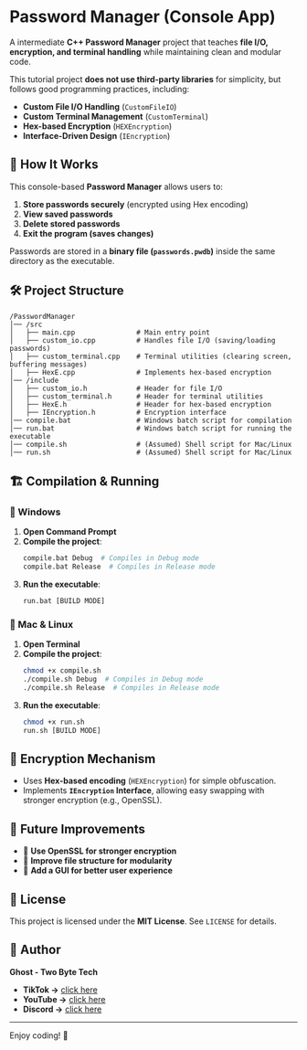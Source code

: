 # Password Manager (Console App)

A intermediate **C++ Password Manager** project that teaches **file I/O, encryption, and terminal handling** while maintaining clean and modular code.

This tutorial project **does not use third-party libraries** for simplicity, but follows good programming practices, including:
- **Custom File I/O Handling** (`CustomFileIO`)
- **Custom Terminal Management** (`CustomTerminal`)
- **Hex-based Encryption** (`HEXEncryption`)
- **Interface-Driven Design** (`IEncryption`)

## 📌 How It Works
This console-based **Password Manager** allows users to:
1. **Store passwords securely** (encrypted using Hex encoding)
2. **View saved passwords**
3. **Delete stored passwords**
4. **Exit the program (saves changes)**

Passwords are stored in a **binary file (`passwords.pwdb`)** inside the same directory as the executable.

## 🛠 Project Structure
```
/PasswordManager
│── /src
│   ├── main.cpp               # Main entry point
│   ├── custom_io.cpp          # Handles file I/O (saving/loading passwords)
│   ├── custom_terminal.cpp    # Terminal utilities (clearing screen, buffering messages)
│   ├── HexE.cpp               # Implements hex-based encryption
│── /include
│   ├── custom_io.h            # Header for file I/O
│   ├── custom_terminal.h      # Header for terminal utilities
│   ├── HexE.h                 # Header for hex-based encryption
│   ├── IEncryption.h          # Encryption interface
│── compile.bat                # Windows batch script for compilation
│── run.bat                    # Windows batch script for running the executable
│── compile.sh                 # (Assumed) Shell script for Mac/Linux
│── run.sh                     # (Assumed) Shell script for Mac/Linux
```

## 🏗️ Compilation & Running

### 🔹 Windows
1. **Open Command Prompt**
2. **Compile the project**:
   ```sh
   compile.bat Debug  # Compiles in Debug mode
   compile.bat Release  # Compiles in Release mode
   ```
3. **Run the executable**:
   ```sh
   run.bat [BUILD MODE]
   ```

### 🔹 Mac & Linux
1. **Open Terminal**
2. **Compile the project**:
   ```sh
   chmod +x compile.sh
   ./compile.sh Debug  # Compiles in Debug mode
   ./compile.sh Release  # Compiles in Release mode
   ```
3. **Run the executable**:
   ```sh
   chmod +x run.sh
   run.sh [BUILD MODE]
   ```

## 🔐 Encryption Mechanism
- Uses **Hex-based encoding** (`HEXEncryption`) for simple obfuscation.
- Implements **`IEncryption` Interface**, allowing easy swapping with stronger encryption (e.g., OpenSSL).

## 🚀 Future Improvements
- 🔄 **Use OpenSSL for stronger encryption**
- 📁 **Improve file structure for modularity**
- 🎨 **Add a GUI for better user experience**

## 📝 License
This project is licensed under the **MIT License**. See `LICENSE` for details.

## 📢 Author
**Ghost - Two Byte Tech**
- **TikTok ->** [click here](https://www.tiktok.com/@ghosttheengineer)
- **YouTube ->** [click here](https://www.youtube.com/@GhostTheEngineer)
- **Discord ->** [click here](https://www.discord.gg/NxB6v5ma5A)

---
Enjoy coding! 🚀
